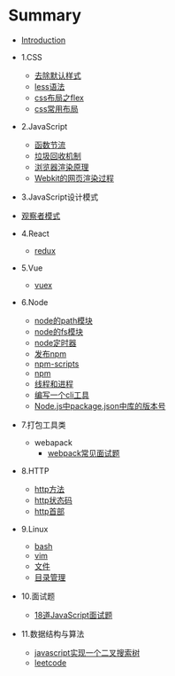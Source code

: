 # Summary

*  [Introduction](README.md)

*  1.CSS
    * [去除默认样式](CSS/去除默认样式.md)
    * [less语法](CSS/less语法.md)
    * [css布局之flex](CSS/css布局之flex.md)
    * [css常用布局](CSS/css常用布局.md)
    
* 2.JavaScript
   * [函数节流](JavaScript/函数节流.md)
   * [垃圾回收机制](JavaScript/javascript垃圾回收机制.md)
   * [浏览器渲染原理](Webkit/浏览器渲染原理.md)
   * [Webkit的网页渲染过程](Webkit/webkit.md)

* 3.JavaScript设计模式
 * [观察者模式](JavaScript设计模式/观察者模式.md)

* 4.React
    * [redux](React/redux.md)
* 5.Vue
    * [vuex](vue/vuex.md)
* 6.Node
   * [node的path模块](node/node-path.md)
   * [node的fs模块](node/node-fs.md)
   * [node定时器](node/node定时器.md)
   * [发布npm](node/npm-publish.md)
   * [npm-scripts](node/npm-scripts.md)
   * [npm](node/npm.md)
   * [线程和进程](node/线程和进程.md)
   * [编写一个cli工具](node/编写一个cli工具.md)
   * [Node.js中package.json中库的版本号](node/npm-package-version.md)
* 7.打包工具类
    * webapack
       * [webpack常见面试题](tool/webpack/webpack常见面试题.md)
* 8.HTTP
   * [http方法](HTTP/http方法.md)
   * [http状态码](HTTP/http状态码.md)
   * [http首部](HTTP/http首部.md)
* 9.Linux
   * [bash](linux/bash.md)
   * [vim](linux/vim.md)
   * [文件](linux/文件.md)
   * [目录管理](linux/目录管理.md)

* 10.面试题
   * [18道JavaScript面试题](面试题/18道js笔试题.md)
* 11.数据结构与算法
   * [javascript实现一个二叉搜索树](数据结构与算法/binarySearchTree.md)
   * [leetcode](https://github.com/funnycoderstar/leetcode/issues)

